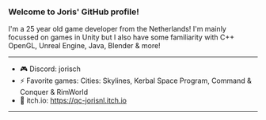 ### Welcome to Joris' GitHub profile!
I'm a 25 year old game developer from the Netherlands!
I'm mainly focussed on games in Unity but I also have some familiarity with C++ OpenGL, Unreal Engine, Java, Blender & more!

---

- 🎮 Discord: jorisch
- ⚡ Favorite games: Cities: Skylines, Kerbal Space Program, Command & Conquer & RimWorld
- 🏪 itch.io: https://qc-jorisnl.itch.io

---
